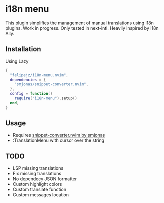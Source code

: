 # i18n menu

This plugin simplifies the management of manual translations using i18n plugins.
Work in progress. Only tested in next-intl. Heavily inspired by i18n Ally.

## Installation

Using Lazy

```lua
{
  "felipejz/i18n-menu.nvim",
  dependencies = {
    "smjonas/snippet-converter.nvim",
  },
  config = function()
    require("i18n-menu").setup()
  end,
}

```

## Usage

- Requires [snippet-converter.nvim by smjonas](https://github.com/smjonas/snippet-converter.nvim)
- :TranslationMenu with cursor over the string

## TODO

- LSP missing translations
- Fix missing translations
- No dependecy JSON formatter
- Custom highlight colors
- Custom translate function
- Custom messages location

